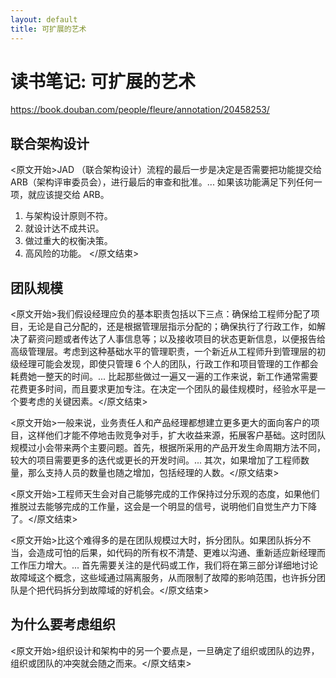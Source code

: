 ```yaml
---
layout: default
title: 可扩展的艺术
---
```


# 读书笔记: 可扩展的艺术

<https://book.douban.com/people/fleure/annotation/20458253/>
## 联合架构设计

<原文开始>JAD （联合架构设计）流程的最后一步是决定是否需要把功能提交给 ARB（架构评审委员会），进行最后的审查和批准。... 如果该功能满足下列任何一项，就应该提交给 ARB。

1) 与架构设计原则不符。
2) 就设计达不成共识。
3) 做过重大的权衡决策。
4) 高风险的功能。
</原文结束>


## 团队规模

<原文开始>我们假设经理应负的基本职责包括以下三点：确保给工程师分配了项目，无论是自己分配的，还是根据管理层指示分配的；确保执行了行政工作，如解决了薪资问题或者传达了人事信息等；以及接收项目的状态更新信息，以便报告给高级管理层。考虑到这种基础水平的管理职责，一个新近从工程师升到管理层的初级经理可能会发现，即使只管理 6 个人的团队，行政工作和项目管理的工作都会耗费她一整天的时间。... 比起那些做过一遍又一遍的工作来说，新工作通常需要花费更多时间，而且要求更加专注。在决定一个团队的最佳规模时，经验水平是一个要考虑的关键因素。</原文结束>

<原文开始>一般来说，业务责任人和产品经理都想建立更多更大的面向客户的项目，这样他们才能不停地击败竞争对手，扩大收益来源，拓展客户基础。这时团队规模过小会带来两个主要问题。首先，根据所采用的产品开发生命周期方法不同，较大的项目需要更多的迭代或更长的开发时间。... 其次，如果增加了工程师数量，那么支持人员的数量也随之增加，包括经理的人数。</原文结束>

<原文开始>工程师天生会对自己能够完成的工作保持过分乐观的态度，如果他们推脱过去能够完成的工作量，这会是一个明显的信号，说明他们自觉生产力下降了。</原文结束>

<原文开始>比这个难得多的是在团队规模过大时，拆分团队。如果团队拆分不当，会造成可怕的后果，如代码的所有权不清楚、更难以沟通、重新适应新经理而工作压力增大。...  首先需要关注的是代码或工作，我们将在第三部分详细地讨论故障域这个概念，这些域通过隔离服务，从而限制了故障的影响范围，也许拆分团队是个把代码拆分到故障域的好机会。</原文结束>
## 为什么要考虑组织

<原文开始>组织设计和架构中的另一个要点是，一旦确定了组织或团队的边界，组织或团队的冲突就会随之而来。</原文结束>